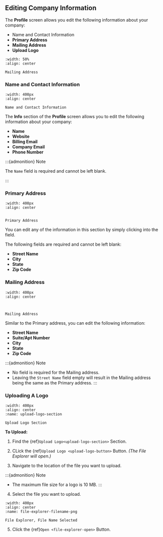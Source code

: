 ## Editing Company Information




The **Profile** screen allows you edit the following information about your company:


- Name and Contact Information
- **Primary Address**
- **Mailing Address**
- **Upload Logo**


```{figure}  ../../_static/solo_app/Profile/information-section/main-screen.png
:width: 50%
:align: center

Mailing Address 

```


###  Name and Contact Information


```{figure} ../../_static/solo_app/Profile/information-section/info-zoomed-in.png
:width: 400px
:align: center

Name and Contact Information
```


The **Info** section of the **Profile** screen allows you to edit the following information about your company:

- **Name** 
- **Website**
- **Billing Email**
- **Company Email**
- **Phone Number**


:::{admonition} Note

The ``Name`` field is required and cannot be left blank.


:::


### Primary Address


```{figure} ../../_static/solo_app/Profile/information-section/primary-address-zoomed-in.png
:width: 400px
:align: center


Primary Address 

```


You can edit any of the information in this section by simply clicking into the field. 

The following fields are required and cannot be left blank:

- **Street Name**
- **City**
- **State**
- **Zip Code**




### Mailing Address


```{figure}  ../../_static/solo_app/Profile/information-section/mailing-address-zoomed-in.png
:width: 400px
:align: center



Mailing Address 

```





Similar to the Primary address, you can edit the following information:

- **Street Name**
- **Suite/Apt Number**
- **City**
- **State**
- **Zip Code**



:::{admonition} Note

- No field is required for the Mailing address.
- Leaving the ``Street Name`` field empty will result in the Mailing address being the same as the Primary address.
:::


### Uploading A Logo


```{figure} ../../_static/solo_app/Profile/upload-logo-section/upload-logo.png
:width: 400px
:align: center
:name: upload-logo-section

Upload Logo Section
```



**To Upload:**

1. Find the {ref}`Upload Logo<upload-logo-section>` Section.
2. CLick the {ref}`Upload Logo <upload-logo-button>` Button. *(The File Explorer will open.)*

3. Navigate to the location of the file you want to upload.

:::{admonition} Note

- The maximum file size for a logo is 10 MB.
:::


4. Select the file you want to upload.



```{figure} ../../_static/solo_app/Universal/file-explorer-filename-png.png
:width: 400px
:align: center
:name: file-explorer-filename-png

File Explorer, File Name Selected
```

5. Click the {ref}`Open <file-explorer-open>` Button.



